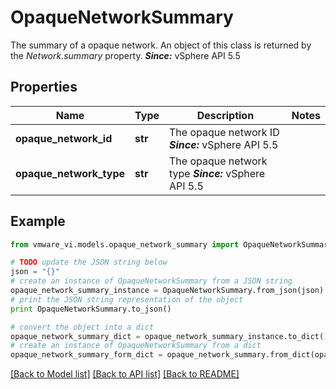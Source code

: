# OpaqueNetworkSummary

The summary of a opaque network.  An object of this class is returned by the *Network.summary* property.  ***Since:*** vSphere API 5.5 

## Properties
Name | Type | Description | Notes
------------ | ------------- | ------------- | -------------
**opaque_network_id** | **str** | The opaque network ID  ***Since:*** vSphere API 5.5  | 
**opaque_network_type** | **str** | The opaque network type  ***Since:*** vSphere API 5.5  | 

## Example

```python
from vmware_vi.models.opaque_network_summary import OpaqueNetworkSummary

# TODO update the JSON string below
json = "{}"
# create an instance of OpaqueNetworkSummary from a JSON string
opaque_network_summary_instance = OpaqueNetworkSummary.from_json(json)
# print the JSON string representation of the object
print OpaqueNetworkSummary.to_json()

# convert the object into a dict
opaque_network_summary_dict = opaque_network_summary_instance.to_dict()
# create an instance of OpaqueNetworkSummary from a dict
opaque_network_summary_form_dict = opaque_network_summary.from_dict(opaque_network_summary_dict)
```
[[Back to Model list]](../README.md#documentation-for-models) [[Back to API list]](../README.md#documentation-for-api-endpoints) [[Back to README]](../README.md)



